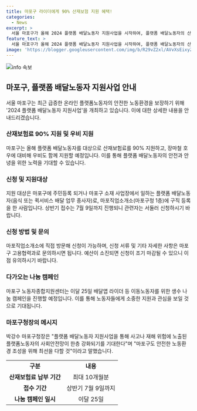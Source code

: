 ```yaml
---
title: 마포구 라이더에게 90% 산재보험 지원 혜택!
categories:
  - News
excerpt: >
  서울 마포구가 올해 2024 플랫폼 배달노동자 지원사업을 시작하여, 플랫폼 배달노동자의 산재보험료를 지원하고 우비를 제공한다. 지원 대상은 마포구에 주민등록하거나 마포구 소재 사업장에서 일하는 플랫폼 배달노동자로, 상반기 접수는 7월 9일까지이며, 선착순으로 신청을 받는다. 또한 생수 3000개를 나눔하는 캠페인도 진행될 예정이다. 마포구청장은 플랫폼 배달노동자의 사회안전망이 한층 강화되기를 기대한다고 밝혔다.
feature_text: >
  서울 마포구가 올해 2024 플랫폼 배달노동자 지원사업을 시작하여, 플랫폼 배달노동자의 산재보험료를 지원하고 우비를 제공한다. 지원 대상은 마포구에 주민등록하거나 마포구 소재 사업장에서 일하는 플랫폼 배달노동자로, 상반기 접수는 7월 9일까지이며, 선착순으로 신청을 받는다. 또한 생수 3000개를 나눔하는 캠페인도 진행될 예정이다. 마포구청장은 플랫폼 배달노동자의 사회안전망이 한층 강화되기를 기대한다고 밝혔다.
image: 'https://blogger.googleusercontent.com/img/b/R29vZ2xl/AVvXsEixyZcFfHzMRdzZMjFBmAUKJYCLCGyLL1o632UiGVXcaFdKo_bkvkuCioo0uUKlGfBVcT3P84aROyZIXSBEx3Aw5nCQ3pTgDom1WDC4m8eifvWiAmWEEVb4x6G_l8C0QH225ldMjyaFvpxGEBGNO37VmDTDMHGhJPq73UglMfDca1-0aw/s1600/blogspot.png'
---
```


<p><img src="https://blogger.googleusercontent.com/img/b/R29vZ2xl/AVvXsEixyZcFfHzMRdzZMjFBmAUKJYCLCGyLL1o632UiGVXcaFdKo_bkvkuCioo0uUKlGfBVcT3P84aROyZIXSBEx3Aw5nCQ3pTgDom1WDC4m8eifvWiAmWEEVb4x6G_l8C0QH225ldMjyaFvpxGEBGNO37VmDTDMHGhJPq73UglMfDca1-0aw/s1600/blogspot.png" alt="info 속보" /></p>

<h2 data-ke-size="size26">마포구, 플랫폼 배달노동자 지원사업 안내</h2>

<p data-ke-size="size16">서울 마포구는 최근 급증한 온라인 플랫폼노동자의 안전한 노동환경을 보장하기 위해 '2024 플랫폼 배달노동자 지원사업'을 개최하고 있습니다. 이에 대한 상세한 내용을 안내드리겠습니다.</p>

<h3 data-ke-size="size23"><b>산재보험료 90% 지원 및 우비 지원</b></h3>

<p data-ke-size="size16">마포구는 올해 플랫폼 배달노동자를 대상으로 산재보험료를 90% 지원하고, 장마철 호우에 대비해 우비도 함께 지원할 예정입니다. 이를 통해 플랫폼 배달노동자의 안전과 안녕을 위한 노력을 기대할 수 있습니다. </p>

<h3 data-ke-size="size23"><b>신청 및 지원대상</b></h3>

<p data-ke-size="size16">지원 대상은 마포구에 주민등록 되거나 마포구 소재 사업장에서 일하는 플랫폼 배달노동자(음식 또는 퀵서비스 배달 업무 종사자)로, 마포직업소개소(마포구청 1층)에 구직 등록을 한 사람입니다. 상반기 접수는 7월 9일까지 진행되니 관련자는 서둘러 신청하시기 바랍니다.</p>

<h3 data-ke-size="size23"><b>신청 방법 및 문의</b></h3>

<p data-ke-size="size16">마포직업소개소에 직접 방문해 신청이 가능하며, 신청 서류 및 기타 자세한 사항은 마포구 고용협력과로 문의하시면 됩니다. 예산이 소진되면 신청이 조기 마감될 수 있으니 이 점 유의하시기 바랍니다.</p>

<h3 data-ke-size="size23"><b>다가오는 나눔 캠페인</b></h3>

<p data-ke-size="size16">마포구 노동자종합지원센터는 이달 25일 배달앱 라이더 등 이동노동자를 위한 생수 나눔 캠페인을 진행할 예정입니다. 이를 통해 노동자들에게 소중한 지원과 관심을 보일 것으로 기대됩니다. </p>

<h3 data-ke-size="size23"><b>마포구청장의 메시지</b></h3>

<p data-ke-size="size16">박강수 마포구청장은 "플랫폼 배달노동자 지원사업을 통해 사고나 재해 위험에 노출된 플랫폼노동자의 사회안전망이 한층 강화되기를 기대한다"며 "마포구도 안전한 노동환경 조성을 위해 최선을 다할 것"이라고 말했습니다.</p>

<table>
    <tr>
        <td style="text-align: center; height: 17px;"><b>구분</b></td>
        <td style="text-align: center; height: 17px;"><b>내용</b></td>
    </tr>
    <tr>
        <td style="text-align: center; height: 17px;"><b>산재보험료 납부 기간</b></td>
        <td style="text-align: center; height: 17px;">최대 10개월분</td>
    </tr>
    <tr>
        <td style="text-align: center; height: 17px;"><b>접수 기간</b></td>
        <td style="text-align: center; height: 17px;">상반기 7월 9일까지</td>
    </tr>
    <tr>
        <td style="text-align: center; height: 17px;"><b>나눔 캠페인 일시</b></td>
        <td style="text-align: center; height: 17px;">이달 25일</td>
    </tr>
</table>

<p data-ke-size="size16">&nbsp;</p>

